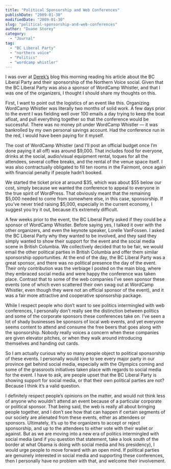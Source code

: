 ```yaml
---
title: "Political Sponsorship and Web Conferences"
publishDate: "2009-01-30"
modifiedDate: "2009-01-30"
slug: "political-sponsorship-and-web-conferences"
author: "Duane Storey"
category:
  - "Journal"
tag:
  - "BC Liberal Party"
  - "northern voice"
  - "Politics"
  - "wordcamp whistler"
---
```


I was over at [Derek’s](http://www.penmachine.com) blog this morning reading his article about the BC Liberal Party and their sponsorship of the Northern Voice social. Given that the BC Liberal Party was also a sponsor of WordCamp Whistler, and that I was one of the organizers, I thought I should share my thoughts on this.

First, I want to point out the logistics of an event like this. Organizing WordCamp Whistler was literally two months of solid work. A few days prior to the event I was fielding well over 100 emails a day trying to keep the boat afloat, and pull everything together so that the conference would be successful. There was no money pit under WordCamp Whistler — it was bankrolled by my own personal savings account. Had the conference run in the red, I would have been paying for it myself.

The cost of WordCamp Whistler (and I’ll post an official budget once I’m done paying it all off) was around $9,000. That includes food for everyone, drinks at the social, audio/visual equipment rental, toques for all the attendees, several coffee breaks, and the rental of the venue space itself. I was also contractually obligated to fill ten rooms in the Fairmont, once again with financial penalty if people hadn’t booked.

We started the ticket price at around $35, which was about $55 below our cost, simply because we wanted the conference to appeal to everyone in the true spirit of WordPress. That obviously meant that the remaining $5,000 needed to come from somewhere else, in this case, sponsorship. If you’ve never tried raising $5,000, especially in the current economy, I suggest you try it out, because it’s extremely difficult.

A few weeks prior to the event, the BC Liberal Party asked if they could be a sponsor of WordCamp Whistler. Before saying yes, I talked it over with the other organizers, and even the keynote speaker, Lorelle VanFossen. I asked the BC Liberal Party why they wanted to be involved, and they said they simply wanted to show their support for the event and the social media scene in British Columbia. We collectively decided that to be fair, we would email the other political parties in British Columbia and offer them similar sponsorship opportunities. At the end of the day, the BC Liberal Party was a great sponsor, and there was no political presence the day of the event. Their only contribution was the verbiage I posted on the main blog, where they embraced social media and were happy the conference was taken place. Contrast that to some of the web companies I’ve seen sponsor these events (one of which even scattered their own swag out at WordCamp Whistler, even though they were not an official sponsor of the event), and it was a fair more attractive and cooperative sponsorship package.

While I respect people who don’t want to see politics intermingled with web conferences, I personally don’t really see the distinction between politics and some of the corporate sponsors these conferences take on. I’ve seen a lot of shady businesses be sponsors of local web events, and yet everyone seems content to attend and consume the free beers that goes along with the sponsorship. Nobody really voices a concern when these companies are given elevator pitches, or when they walk around introducing themselves and handing out cards.

So I am actually curious why so many people object to political sponsorship of these events. I personally would love to see every major party in our province get behind social media, especially with the Olympics coming and some of the grassroots initiatives taken place with regards to social media for the event. I have to ask, are people upset that the BC Liberal Party is showing support for social media, or that their own political parties are not? Because I think it’s a valid question.

I definitely respect people’s opinions on the matter, and would not think less of anyone who wouldn’t attend an event because of a particular corporate or political sponsor. That being said, the web is really all about bringing people together, and I don’t see how that can happen if certain segments of our society are alienated from these events, either as attendees or sponsors. Ultimately, it’s up to the organizers to accept or reject sponsorship, and up to the attendees to either vote with their wallet or against. But as we are moving into a new era of politics intermingled with social media (and if you question that statement, take a look south of the border at what Obama is doing with social media and his presidency), I would urge people to move forward with an open mind. If political parties are genuinely interested in social media and supporting these conferences, then I personally have no problem with that, and welcome their involvement.